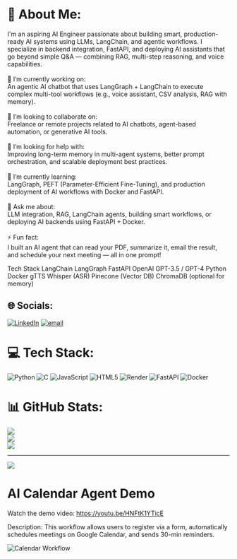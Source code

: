 # 💫 About Me:
I'm an aspiring AI Engineer passionate about building smart, production-ready AI systems using LLMs, LangChain, and agentic workflows. I specialize in backend integration, FastAPI, and deploying AI assistants that go beyond simple Q&A — combining RAG, multi-step reasoning, and voice capabilities.<br><br>🔭 I’m currently working on:<br>An agentic AI chatbot that uses LangGraph + LangChain to execute complex multi-tool workflows (e.g., voice assistant, CSV analysis, RAG with memory).<br><br>👯 I’m looking to collaborate on:<br>Freelance or remote projects related to AI chatbots, agent-based automation, or generative AI tools.<br><br>🤝 I’m looking for help with:<br>Improving long-term memory in multi-agent systems, better prompt orchestration, and scalable deployment best practices.<br><br>🌱 I’m currently learning:<br>LangGraph, PEFT (Parameter-Efficient Fine-Tuning), and production deployment of AI workflows with Docker and FastAPI.<br><br>💬 Ask me about:<br>LLM integration, RAG, LangChain agents, building smart workflows, or deploying AI backends using FastAPI + Docker.<br><br>⚡ Fun fact:<br>I built an AI agent that can read your PDF, summarize it, email the result, and schedule your next meeting — all in one prompt!

Tech Stack
LangChain
LangGraph
FastAPI
OpenAI GPT-3.5 / GPT-4
Python
Docker
gTTS
Whisper (ASR)
Pinecone (Vector DB)
ChromaDB (optional for memory)

## 🌐 Socials:
[![LinkedIn](https://img.shields.io/badge/LinkedIn-%230077B5.svg?logo=linkedin&logoColor=white)](https://linkedin.com/in/https://www.linkedin.com/in/ritesh-kumar-shah-75a555320/) [![email](https://img.shields.io/badge/Email-D14836?logo=gmail&logoColor=white)](mailto:sahritesh678@gmail.com) 

# 💻 Tech Stack:
![Python](https://img.shields.io/badge/python-3670A0?style=for-the-badge&logo=python&logoColor=ffdd54) ![C](https://img.shields.io/badge/c-%2300599C.svg?style=for-the-badge&logo=c&logoColor=white) ![JavaScript](https://img.shields.io/badge/javascript-%23323330.svg?style=for-the-badge&logo=javascript&logoColor=%23F7DF1E) ![HTML5](https://img.shields.io/badge/html5-%23E34F26.svg?style=for-the-badge&logo=html5&logoColor=white) ![Render](https://img.shields.io/badge/Render-%46E3B7.svg?style=for-the-badge&logo=render&logoColor=white) ![FastAPI](https://img.shields.io/badge/FastAPI-005571?style=for-the-badge&logo=fastapi) ![Docker](https://img.shields.io/badge/docker-%230db7ed.svg?style=for-the-badge&logo=docker&logoColor=white)
# 📊 GitHub Stats:
![](https://github-readme-stats.vercel.app/api?username=Ritesh7Shah&theme=dark&hide_border=false&include_all_commits=false&count_private=false)<br/>
![](https://nirzak-streak-stats.vercel.app/?user=Ritesh7Shah&theme=dark&hide_border=false)<br/>
![](https://github-readme-stats.vercel.app/api/top-langs/?username=Ritesh7Shah&theme=dark&hide_border=false&include_all_commits=false&count_private=false&layout=compact)

---
[![](https://visitcount.itsvg.in/api?id=Ritesh7Shah&icon=0&color=0)](https://visitcount.itsvg.in)

<!-- Proudly created with GPRM ( https://gprm.itsvg.in ) -->

# AI Calendar Agent Demo

Watch the demo video: https://youtu.be/HNFtK1YTicE

Description: This workflow allows users to register via a form, automatically schedules meetings on Google Calendar, and sends 30-min reminders.

![Calendar Workflow](path_to_canva_image.png)

